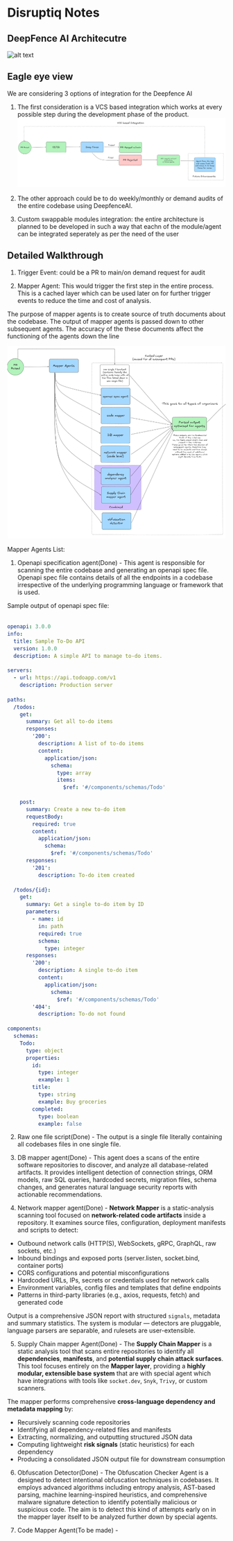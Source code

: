 # Disruptiq Notes

## DeepFence AI Architecutre 
![alt text](<deep fence arch.svg>)

## Eagle eye view 
We are considering 3 options of integration for the Deepfence AI

1. The first consideration is a VCS based integration which works at every possible step during the development phase of the product.
![alt text](images/image.png)

2. The other approach could be to do weekly/monthly or demand audits of the entire codebase using DeepfenceAI.

3. Custom swappable modules integration: the entire architecture is planned to be developed in such a way that eachn of the module/agent can be integrated seperately as per the need of the user

## Detailed Walkthrough

1. Trigger Event: could be a PR to main/on demand request for audit

2. Mapper Agent: This would trigger the first step in the entire process. This is a cached layer which can be used later on for further trigger events to reduce the time and cost of analysis.

The purpose of mapper agents is to create source of truth documents about the codebase. The output of mapper agents is passed down to other subsequent agents. The accuracy of the these documents affect the functioning of the agents down the line 

![alt text](images/image1.png)

Mapper Agents List:

1. Openapi specification agent(Done) - This agent is responsible for scanning the entire codebase and generating an openapi spec file. Openapi spec file contains details of all the endpoints in a codebase irrespective of the underlying programming language or framework that is used.

Sample output of openapi spec file:

```yaml

openapi: 3.0.0
info:
  title: Sample To-Do API
  version: 1.0.0
  description: A simple API to manage to-do items.

servers:
  - url: https://api.todoapp.com/v1
    description: Production server

paths:
  /todos:
    get:
      summary: Get all to-do items
      responses:
        '200':
          description: A list of to-do items
          content:
            application/json:
              schema:
                type: array
                items:
                  $ref: '#/components/schemas/Todo'

    post:
      summary: Create a new to-do item
      requestBody:
        required: true
        content:
          application/json:
            schema:
              $ref: '#/components/schemas/Todo'
      responses:
        '201':
          description: To-do item created

  /todos/{id}:
    get:
      summary: Get a single to-do item by ID
      parameters:
        - name: id
          in: path
          required: true
          schema:
            type: integer
      responses:
        '200':
          description: A single to-do item
          content:
            application/json:
              schema:
                $ref: '#/components/schemas/Todo'
        '404':
          description: To-do not found

components:
  schemas:
    Todo:
      type: object
      properties:
        id:
          type: integer
          example: 1
        title:
          type: string
          example: Buy groceries
        completed:
          type: boolean
          example: false

```

2. Raw one file script(Done) - The output is a single file literally containing all codebases files in one single file.

3. DB mapper agent(Done) - This agent does a scans of the entire software repositories to discover, and analyze all database-related artifacts. It provides intelligent detection of connection strings, ORM models, raw SQL queries, hardcoded secrets, migration files, schema changes, and generates natural language security reports with actionable recommendations.

4. Network mapper agent(Done) - **Network Mapper** is a static-analysis scanning tool focused on **network-related code artifacts** inside a repository. It examines source files, configuration, deployment manifests and scripts to detect:

* Outbound network calls (HTTP(S), WebSockets, gRPC, GraphQL, raw sockets, etc.)
* Inbound bindings and exposed ports (server.listen, socket.bind, container ports)
* CORS configurations and potential misconfigurations
* Hardcoded URLs, IPs, secrets or credentials used for network calls
* Environment variables, config files and templates that define endpoints
* Patterns in third-party libraries (e.g., axios, requests, fetch) and generated code

Output is a comprehensive JSON report with structured `signals`, metadata and summary statistics. The system is modular — detectors are pluggable, language parsers are separable, and rulesets are user-extensible.

5. Supply Chain mapper Agent(Done) - The **Supply Chain Mapper** is a static analysis tool that scans entire repositories to identify all **dependencies**, **manifests**, and **potential supply chain attack surfaces**. This tool focuses entirely on the **Mapper layer**, providing a **highly modular, extensible base system** that are with special agent which have integrations with tools like `socket.dev`, `Snyk`, `Trivy`, or custom scanners.

The mapper performs comprehensive **cross-language dependency and metadata mapping** by:
- Recursively scanning code repositories
- Identifying all dependency-related files and manifests
- Extracting, normalizing, and outputting structured JSON data
- Computing lightweight **risk signals** (static heuristics) for each dependency
- Producing a consolidated JSON output file for downstream consumption

6. Obfuscation Detector(Done) -  The Obfuscation Checker Agent is a designed to detect intentional obfuscation techniques in codebases. It employs advanced algorithms including entropy analysis, AST-based parsing, machine learning-inspired heuristics, and comprehensive malware signature detection to identify potentially malicious or suspicious code. The aim is to detect this kind of attempts early on in the mapper layer itself to be analyzed further down by special agents.

7. Code Mapper Agent(To be made) -  







### 



